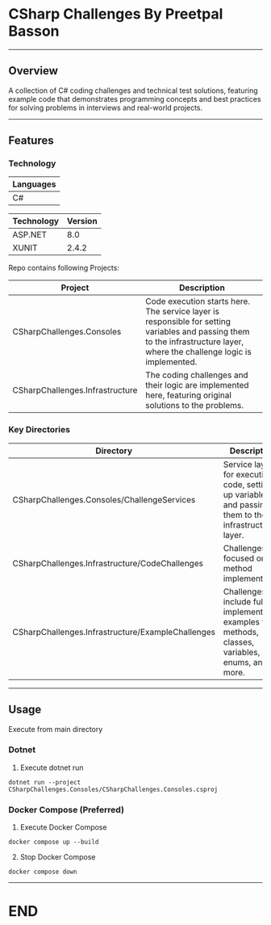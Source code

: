 # CSharp Challenges By Preetpal Basson

-------------------
## Overview

A collection of C# coding challenges and technical test solutions, featuring example code that demonstrates programming concepts and best practices for solving problems in interviews and real-world projects.

-------------------
## Features

### Technology

| Languages |
|---|
| C# |

| Technology | Version |
|---|---|
| ASP.NET | 8.0 |
| XUNIT | 2.4.2 |

Repo contains following Projects:

| Project | Description |
|---|---|
| CSharpChallenges.Consoles | Code execution starts here. The service layer is responsible for setting variables and passing them to the infrastructure layer, where the challenge logic is implemented.  |
| CSharpChallenges.Infrastructure | The coding challenges and their logic are implemented here, featuring original solutions to the problems.  |

### Key Directories

| Directory | Description |
|---|---|
| CSharpChallenges.Consoles/ChallengeServices | Service layer for executing code, setting up variables, and passing them to the infrastructure layer. |
| CSharpChallenges.Infrastructure/CodeChallenges | Challenges focused on method implementation |
| CSharpChallenges.Infrastructure/ExampleChallenges | Challenges include fully implemented examples with methods, classes, variables, enums, and more. |

-------------------
## Usage

Execute from main directory

### Dotnet

1. Execute dotnet run 

`dotnet run --project CSharpChallenges.Consoles/CSharpChallenges.Consoles.csproj`

### Docker Compose (Preferred) 

1. Execute Docker Compose 

`docker compose up --build` 

2. Stop Docker Compose

`docker compose down`  

-------------------
# END
